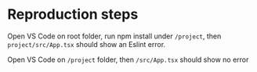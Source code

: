 # Reproduction steps
Open VS Code on root folder, run npm install under `/project`, then `project/src/App.tsx` should show an Eslint error.

Open VS Code on `/project` folder, then `/src/App.tsx` should show no error